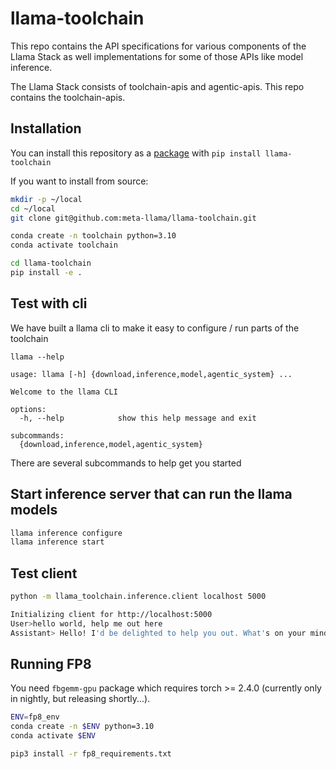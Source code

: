 # llama-toolchain

This repo contains the API specifications for various components of the Llama Stack as well implementations for some of those APIs like model inference.

The Llama Stack consists of toolchain-apis and agentic-apis. This repo contains the toolchain-apis.

## Installation

You can install this repository as a [package](https://pypi.org/project/llama-toolchain/) with `pip install llama-toolchain`

If you want to install from source:

```bash
mkdir -p ~/local
cd ~/local
git clone git@github.com:meta-llama/llama-toolchain.git

conda create -n toolchain python=3.10
conda activate toolchain

cd llama-toolchain
pip install -e .
```

## Test with cli

We have built a llama cli to make it easy to configure / run parts of the toolchain
```
llama --help

usage: llama [-h] {download,inference,model,agentic_system} ...

Welcome to the llama CLI

options:
  -h, --help            show this help message and exit

subcommands:
  {download,inference,model,agentic_system}
```
There are several subcommands to help get you started

## Start inference server that can run the llama models
```bash
llama inference configure
llama inference start
```


## Test client
```bash
python -m llama_toolchain.inference.client localhost 5000

Initializing client for http://localhost:5000
User>hello world, help me out here
Assistant> Hello! I'd be delighted to help you out. What's on your mind? Do you have a question, a problem, or just need someone to chat with? I'm all ears!
```


## Running FP8

You need `fbgemm-gpu` package which requires torch >= 2.4.0 (currently only in nightly, but releasing shortly...).

```bash
ENV=fp8_env
conda create -n $ENV python=3.10
conda activate $ENV

pip3 install -r fp8_requirements.txt
```
